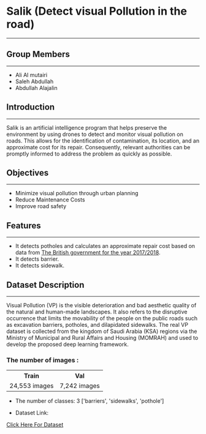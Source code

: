

# Salik (Detect visual Pollution in the road) 
<hr>

## Group Members
---
- Ali Al mutairi
- Saleh Abdullah
- Abdullah Alajalin

## Introduction
---

Salik is an artificial intelligence program that helps preserve the environment by using drones to detect and monitor visual pollution on roads. This allows for the identification of contamination, its location, and an approximate cost for its repair. Consequently, relevant authorities can be promptly informed to address the problem as quickly as possible.

## Objectives
---
- Minimize visual pollution through urban planning
- Reduce Maintenance Costs 
- Improve road safety 
## Features
---
- It detects potholes and calculates an approximate repair cost based on data from [The British government for the year 2017/2018](https://ckan.publishing.service.gov.uk/dataset/potholes-and-expenditure).
- It detects barrier.
- It detects sidewalk.

## Dataset Description
---

Visual Pollution (VP) is the visible deterioration and bad aesthetic quality of the natural and human-made landscapes. It also refers to the disruptive occurrence that limits the movability of the people on the public roads such as excavation barriers, potholes, and dilapidated sidewalks. The real VP dataset is collected from the kingdom of Saudi Arabia (KSA) regions via the Ministry of Municipal and Rural Affairs and Housing (MOMRAH) and used to develop the proposed deep learning framework.

### The number of images : 

<table align="center" >
<tr><th>Train</th><th>Val</th></tr>
<tr><td>24,553 images </td><td>7,242 images </td></tr>
</table>

- The number of classes: 3 ['barriers', 'sidewalks', 'pothole']


- Dataset Link: 

[Click Here For Dataset](https://data.mendeley.com/datasets/bb7b8vtwry/5)




